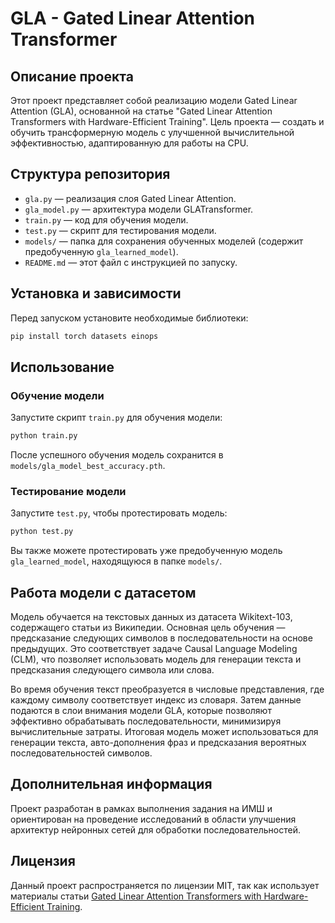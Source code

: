 # GLA - Gated Linear Attention Transformer

## Описание проекта
Этот проект представляет собой реализацию модели Gated Linear Attention (GLA), основанной на статье "Gated Linear Attention Transformers with Hardware-Efficient Training". Цель проекта — создать и обучить трансформерную модель с улучшенной вычислительной эффективностью, адаптированную для работы на CPU.

## Структура репозитория
- `gla.py` — реализация слоя Gated Linear Attention.
- `gla_model.py` — архитектура модели GLATransformer.
- `train.py` — код для обучения модели.
- `test.py` — скрипт для тестирования модели.
- `models/` — папка для сохранения обученных моделей (содержит предобученную `gla_learned_model`).
- `README.md` — этот файл с инструкцией по запуску.

## Установка и зависимости
Перед запуском установите необходимые библиотеки:
```bash
pip install torch datasets einops
```

## Использование
### Обучение модели
Запустите скрипт `train.py` для обучения модели:
```bash
python train.py
```
После успешного обучения модель сохранится в `models/gla_model_best_accuracy.pth`.

### Тестирование модели
Запустите `test.py`, чтобы протестировать модель:
```bash
python test.py
```
Вы также можете протестировать уже предобученную модель `gla_learned_model`, находящуюся в папке `models/`.

## Работа модели с датасетом
Модель обучается на текстовых данных из датасета Wikitext-103, содержащего статьи из Википедии. Основная цель обучения — предсказание следующих символов в последовательности на основе предыдущих. Это соответствует задаче Causal Language Modeling (CLM), что позволяет использовать модель для генерации текста и предсказания следующего символа или слова.

Во время обучения текст преобразуется в числовые представления, где каждому символу соответствует индекс из словаря. Затем данные подаются в слои внимания модели GLA, которые позволяют эффективно обрабатывать последовательности, минимизируя вычислительные затраты. Итоговая модель может использоваться для генерации текста, авто-дополнения фраз и предсказания вероятных последовательностей символов.

## Дополнительная информация
Проект разработан в рамках выполнения задания на ИМШ и ориентирован на проведение исследований в области улучшения архитектур нейронных сетей для обработки последовательностей.

## Лицензия
Данный проект распространяется по лицензии MIT, так как использует материалы статьи [Gated Linear Attention Transformers with Hardware-Efficient Training](https://icml.cc/virtual/2024/poster/33349).

